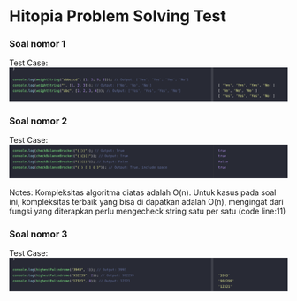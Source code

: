 # Hitopia Problem Solving Test

### Soal nomor 1

Test Case:
![image info](./screenshot/weight-string.png)

### Soal nomor 2

Test Case:
![image info](./screenshot/balance-bracket.png)

Notes:
Kompleksitas algoritma diatas adalah O(n). Untuk kasus pada soal ini, kompleksitas terbaik yang bisa di dapatkan adalah O(n), mengingat dari fungsi yang diterapkan perlu mengecheck string satu per satu (code line:11)

### Soal nomor 3

Test Case:
![image info](./screenshot/highest-palindrome.png)